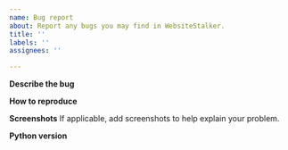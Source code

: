 ```yaml
---
name: Bug report
about: Report any bugs you may find in WebsiteStalker.
title: ''
labels: ''
assignees: ''

---
```


**Describe the bug**

**How to reproduce**

**Screenshots**
If applicable, add screenshots to help explain your problem.

**Python version**
